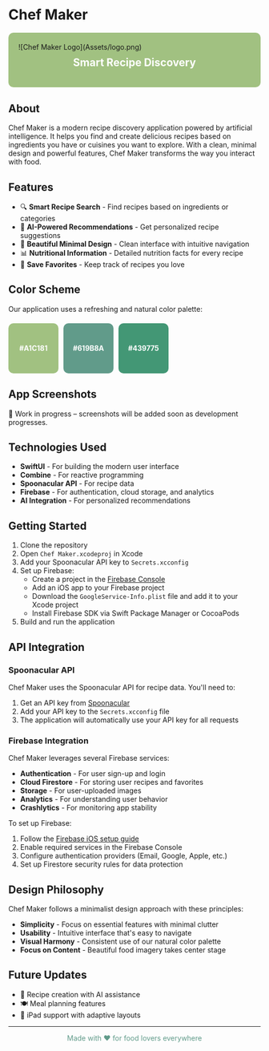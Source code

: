 # Chef Maker

<div style="background-color: #A1C181; padding: 20px; border-radius: 10px; margin-bottom: 20px;">
  ![Chef Maker Logo](Assets/logo.png)
  <h2 style="color: white; text-align: center; margin-top: 10px;">Smart Recipe Discovery</h2>
</div>

## About

Chef Maker is a modern recipe discovery application powered by artificial intelligence. It helps you find and create delicious recipes based on ingredients you have or cuisines you want to explore. With a clean, minimal design and powerful features, Chef Maker transforms the way you interact with food.

## Features

- 🔍 **Smart Recipe Search** - Find recipes based on ingredients or categories
- 🧠 **AI-Powered Recommendations** - Get personalized recipe suggestions
- 📱 **Beautiful Minimal Design** - Clean interface with intuitive navigation
- 📊 **Nutritional Information** - Detailed nutrition facts for every recipe
- 🔖 **Save Favorites** - Keep track of recipes you love

## Color Scheme

Our application uses a refreshing and natural color palette:

<div style="display: flex; margin: 20px 0;">
  <div style="background-color: #A1C181; width: 100px; height: 100px; border-radius: 10px; margin-right: 10px; display: flex; align-items: center; justify-content: center;">
    <span style="color: white; font-weight: bold;">#A1C181</span>
  </div>
  <div style="background-color: #619B8A; width: 100px; height: 100px; border-radius: 10px; margin-right: 10px; display: flex; align-items: center; justify-content: center;">
    <span style="color: white; font-weight: bold;">#619B8A</span>
  </div>
  <div style="background-color: #439775; width: 100px; height: 100px; border-radius: 10px; margin-right: 10px; display: flex; align-items: center; justify-content: center;">
    <span style="color: white; font-weight: bold;">#439775</span>
  </div>
</div>

## App Screenshots

🚧 Work in progress – screenshots will be added soon as development progresses.
<!--![Home Screen](screenshots/home_screen.png)-->
<!--![Recipe Details](screenshots/recipe_details.png)-->
<!--![Search View](screenshots/search_view.png)-->


## Technologies Used

- **SwiftUI** - For building the modern user interface
- **Combine** - For reactive programming
- **Spoonacular API** - For recipe data
- **Firebase** - For authentication, cloud storage, and analytics
- **AI Integration** - For personalized recommendations

## Getting Started

1. Clone the repository
2. Open `Chef Maker.xcodeproj` in Xcode
3. Add your Spoonacular API key to `Secrets.xcconfig`
4. Set up Firebase:
   - Create a project in the [Firebase Console](https://console.firebase.google.com/)
   - Add an iOS app to your Firebase project
   - Download the `GoogleService-Info.plist` file and add it to your Xcode project
   - Install Firebase SDK via Swift Package Manager or CocoaPods
5. Build and run the application

## API Integration

### Spoonacular API
Chef Maker uses the Spoonacular API for recipe data. You'll need to:

1. Get an API key from [Spoonacular](https://spoonacular.com/food-api)
2. Add your API key to the `Secrets.xcconfig` file
3. The application will automatically use your API key for all requests

### Firebase Integration

Chef Maker leverages several Firebase services:

- **Authentication** - For user sign-up and login
- **Cloud Firestore** - For storing user recipes and favorites
- **Storage** - For user-uploaded images
- **Analytics** - For understanding user behavior
- **Crashlytics** - For monitoring app stability

To set up Firebase:

1. Follow the [Firebase iOS setup guide](https://firebase.google.com/docs/ios/setup)
2. Enable required services in the Firebase Console
3. Configure authentication providers (Email, Google, Apple, etc.)
4. Set up Firestore security rules for data protection

## Design Philosophy

Chef Maker follows a minimalist design approach with these principles:

- **Simplicity** - Focus on essential features with minimal clutter
- **Usability** - Intuitive interface that's easy to navigate
- **Visual Harmony** - Consistent use of our natural color palette
- **Focus on Content** - Beautiful food imagery takes center stage

## Future Updates

- 📝 Recipe creation with AI assistance
- 🍽️ Meal planning features
- 📱 iPad support with adaptive layouts

---

<p align="center" style="color: #619B8A;">Made with ❤️ for food lovers everywhere</p>
